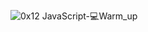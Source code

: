 ![0x12 _JavaScript_-💻Warm_up](https://github.com/AbdullahHR10/alx-higher_level_programming/assets/140081525/eb959201-f25b-4ee9-8711-c93f2171c75f)
